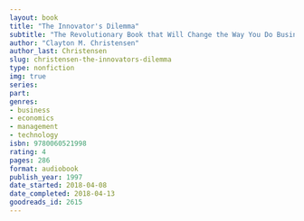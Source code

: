 ```yaml
---
layout: book
title: "The Innovator's Dilemma"
subtitle: "The Revolutionary Book that Will Change the Way You Do Business"
author: "Clayton M. Christensen"
author_last: Christensen
slug: christensen-the-innovators-dilemma
type: nonfiction
img: true
series: 
part: 
genres:
- business
- economics
- management
- technology
isbn: 9780060521998
rating: 4
pages: 286
format: audiobook
publish_year: 1997
date_started: 2018-04-08
date_completed: 2018-04-13
goodreads_id: 2615
---
```

